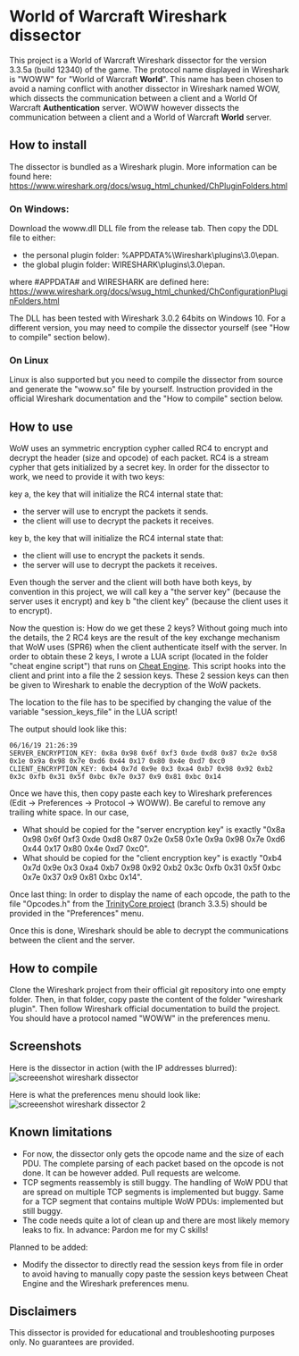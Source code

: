 # World of Warcraft Wireshark dissector

This project is a World of Warcraft Wireshark dissector for the version 3.3.5a (build 12340) of the game. The protocol name displayed in Wireshark is "WOWW" for "World of Warcraft **World**". This name has been chosen to avoid a naming conflict with another dissector in Wireshark named WOW, which dissects the communication between a client and a World Of Warcraft **Authentication** server. WOWW however dissects the communication between a client and a World of Warcraft **World** server.

## How to install

The dissector is bundled as a Wireshark plugin. More information can be found here: https://www.wireshark.org/docs/wsug_html_chunked/ChPluginFolders.html

### On Windows:
Download the woww.dll DLL file from the release tab. Then copy the DDL file to either:

* the personal plugin folder: %APPDATA%\Wireshark\plugins\3.0\epan.
* the global plugin folder: WIRESHARK\plugins\3.0\epan. 

where #APPDATA# and WIRESHARK are defined here: https://www.wireshark.org/docs/wsug_html_chunked/ChConfigurationPluginFolders.html

The DLL has been tested with Wireshark 3.0.2 64bits on Windows 10. For a different version, you may need to compile the dissector yourself (see "How to compile" section below).

### On Linux 
Linux is also supported but you need to compile the dissector from source and generate the "woww.so" file by yourself. Instruction provided in the official Wireshark documentation and the "How to compile" section below. 

## How to use

WoW uses an symmetric encryption cypher called RC4 to encrypt and decrypt the header (size and opcode) of each packet. RC4 is a stream cypher that gets initialized by a secret key. In order for the dissector to work, we need to provide it with two keys:

key a, the key that will initialize the RC4 internal state that:

* the server will use to encrypt the packets it sends. 
* the client will use to decrypt the packets it receives.

key b, the key that will initialize the RC4 internal state that:

* the client will use to encrypt the packets it sends.
* the server will use to decrypt the packets it receives. 

Even though the server and the client will both have both keys, by convention in this project, we will call key a "the server key" (because the server uses it encrypt) and key b "the client key" (because the client uses it to encrypt).

Now the question is: How do we get these 2 keys? Without going much into the details, the 2 RC4 keys are the result of the key exchange mechanism that WoW uses (SPR6) when the client authenticate itself with the server. In order to obtain these 2 keys, I wrote a LUA script (located in the folder "cheat engine script") that runs on [Cheat Engine](https://github.com/cheat-engine/cheat-engine). This script hooks into the client and print into a file the 2 session keys. These 2 session keys can then be given to Wireshark to enable the decryption of the WoW packets. 

The location to the file has to be specified by changing the value of the variable "session\_keys\_file" in the LUA script!

The output should look like this:
```
06/16/19 21:26:39
SERVER_ENCRYPTION_KEY: 0x8a 0x98 0x6f 0xf3 0xde 0xd8 0x87 0x2e 0x58 0x1e 0x9a 0x98 0x7e 0xd6 0x44 0x17 0x80 0x4e 0xd7 0xc0 
CLIENT_ENCRYPTION_KEY: 0xb4 0x7d 0x9e 0x3 0xa4 0xb7 0x98 0x92 0xb2 0x3c 0xfb 0x31 0x5f 0xbc 0x7e 0x37 0x9 0x81 0xbc 0x14 
```

Once we have this, then copy paste each key to Wireshark preferences (Edit → Preferences -> Protocol -> WOWW). Be careful to remove any trailing white space. In our case,

* What should be copied for the "server encryption key" is exactly "0x8a 0x98 0x6f 0xf3 0xde 0xd8 0x87 0x2e 0x58 0x1e 0x9a 0x98 0x7e 0xd6 0x44 0x17 0x80 0x4e 0xd7 0xc0".
* What should be copied for the "client encryption key" is exactly "0xb4 0x7d 0x9e 0x3 0xa4 0xb7 0x98 0x92 0xb2 0x3c 0xfb 0x31 0x5f 0xbc 0x7e 0x37 0x9 0x81 0xbc 0x14".

Once last thing: In order to display the name of each opcode, the path to the file "Opcodes.h" from the [TrinityCore project](https://github.com/TrinityCore/TrinityCore) (branch 3.3.5) should be provided in the "Preferences" menu. 

Once this is done, Wireshark should be able to decrypt the communications between the client and the server. 

## How to compile

Clone the Wireshark project from their official git repository into one empty folder. Then, in that folder, copy paste the content of the folder "wireshark plugin". Then follow Wireshark official documentation to build the project. You should have a protocol named "WOWW" in the preferences menu.

## Screenshots

Here is the dissector in action (with the IP addresses blurred):
![screeenshot wireshark dissector](https://user-images.githubusercontent.com/6612710/59569546-6e7c3b00-908b-11e9-92d0-4038ec53ff5e.png)

Here is what the preferences menu should look like:
![screeenshot wireshark dissector 2](https://user-images.githubusercontent.com/6612710/59569550-776d0c80-908b-11e9-8815-db929f755557.png)

## Known limitations

- For now, the dissector only gets the opcode name and the size of each PDU. The complete parsing of each packet based on the opcode is not done. It can be however added. Pull requests are welcome.
- TCP segments reassembly is still buggy. The handling of WoW PDU that are spread on multiple TCP segments is implemented but buggy. Same for a TCP segment that contains multiple WoW PDUs: implemented but still buggy.
- The code needs quite a lot of clean up and there are most likely memory leaks to fix. In advance: Pardon me for my C skills!

Planned to be added:

- Modify the dissector to directly read the session keys from file in order to avoid having to manually copy paste the session keys between Cheat Engine and the Wireshark preferences menu.

## Disclaimers

This dissector is provided for educational and troubleshooting purposes only. No guarantees are provided.
